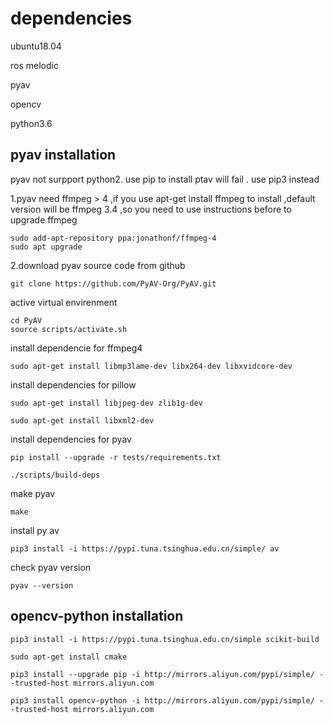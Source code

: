 # dependencies
ubuntu18.04

ros melodic

pyav

opencv

python3.6

## pyav installation
pyav not surpport python2. use pip to install ptav will fail . use pip3 instead 

1.pyav need ffmpeg > 4 ,if you use apt-get install ffmpeg to install ,default version will be ffmpeg 3.4 ,so you need to use instructions before to upgrade ffmpeg
```
sudo add-apt-repository ppa:jonathonf/ffmpeg-4
sudo apt upgrade
```
2.download pyav source code from github
```
git clone https://github.com/PyAV-Org/PyAV.git
````
active virtual envirenment
```
cd PyAV
source scripts/activate.sh
```
install dependencie for ffmpeg4
```
sudo apt-get install libmp3lame-dev libx264-dev libxvidcore-dev
```
install dependencies for pillow
```
sudo apt-get install libjpeg-dev zlib1g-dev

sudo apt-get install libxml2-dev
```
install dependencies for pyav
```
pip install --upgrade -r tests/requirements.txt

./scripts/build-deps
```
make pyav
```
make
```
install py av
```
pip3 install -i https://pypi.tuna.tsinghua.edu.cn/simple/ av

```
check pyav version
```
pyav --version
```
## opencv-python installation
```
pip3 install -i https://pypi.tuna.tsinghua.edu.cn/simple scikit-build

sudo apt-get install cmake

pip3 install --upgrade pip -i http://mirrors.aliyun.com/pypi/simple/ --trusted-host mirrors.aliyun.com

pip3 install opencv-python -i http://mirrors.aliyun.com/pypi/simple/ --trusted-host mirrors.aliyun.com



```
